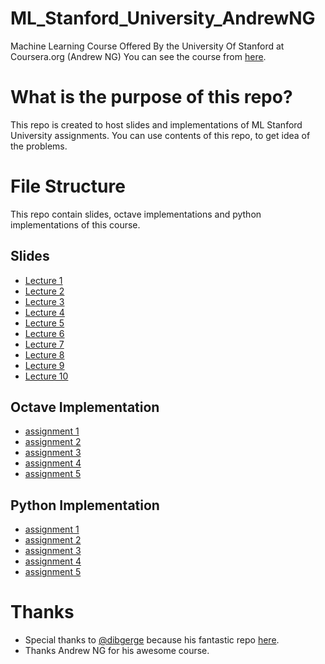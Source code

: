 # ML_Stanford_University_AndrewNG
Machine Learning Course Offered By the University Of Stanford at Coursera.org (Andrew NG) You can see the course from [here](https://www.coursera.org/learn/machine-learning).

# What is the purpose of this repo?
This repo is created to host slides and implementations of ML Stanford University assignments. You can use contents of this repo, to get idea of the problems.

# File Structure
This repo contain slides, octave implementations and python implementations of this course.
## Slides
  - [Lecture 1](./slides/Lecture1.pdf)
  - [Lecture 2](./slides/Lecture2.pdf)
  - [Lecture 3](./slides/Lecture3.pdf)
  - [Lecture 4](./slides/Lecture4.pdf)
  - [Lecture 5](./slides/Lecture5.pdf)
  - [Lecture 6](./slides/Lecture6.pdf)
  - [Lecture 7](./slides/Lecture7.pdf)
  - [Lecture 8](./slides/Lecture8.pdf)
  - [Lecture 9](./slides/Lecture9.pdf)
  - [Lecture 10](./slides/Lecture10.pdf)
## Octave Implementation
  - [assignment 1](<./assignments/assignment 1/machine-learning-ex1>)
  - [assignment 2](<./assignments/assignment 2/machine-learning-ex2>)
  - [assignment 3](<./assignments/assignment 3/machine-learning-ex3>)
  - [assignment 4](<./assignments/assignment 4/machine-learning-ex4>)
  - [assignment 5](<./assignments/assignment 5/machine-learning-ex5>)
## Python Implementation
  - [assignment 1](./py-assignments/Exercise1)
  - [assignment 2](./py-assignments/Exercise2)
  - [assignment 3](./py-assignments/Exercise3)
  - [assignment 4](./py-assignments/Exercise4)
  - [assignment 5](./py-assignments/Exercise5)
  
# Thanks
  - Special thanks to [@dibgerge](https://github.com/dibgerge) because his fantastic repo [here](https://github.com/dibgerge/ml-coursera-python-assignments).
  - Thanks Andrew NG for his awesome course.
